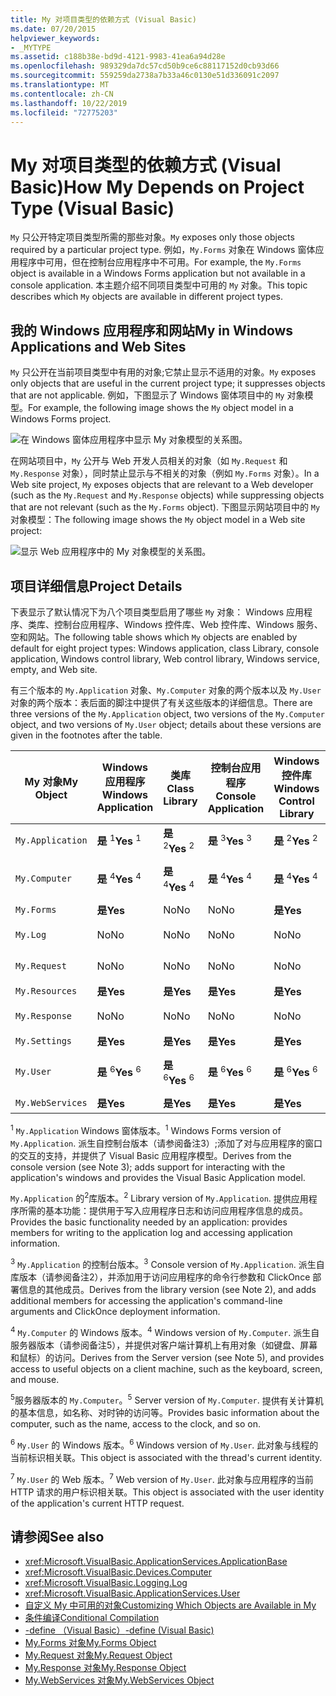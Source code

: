```yaml
---
title: My 对项目类型的依赖方式 (Visual Basic)
ms.date: 07/20/2015
helpviewer_keywords:
- _MYTYPE
ms.assetid: c188b38e-bd9d-4121-9983-41ea6a94d28e
ms.openlocfilehash: 989329da7dc57cd50b9ce6c88117152d0cb93d66
ms.sourcegitcommit: 559259da2738a7b33a46c0130e51d336091c2097
ms.translationtype: MT
ms.contentlocale: zh-CN
ms.lasthandoff: 10/22/2019
ms.locfileid: "72775203"
---
```

# <a name="how-my-depends-on-project-type-visual-basic"></a><span data-ttu-id="1f2ea-102">My 对项目类型的依赖方式 (Visual Basic)</span><span class="sxs-lookup"><span data-stu-id="1f2ea-102">How My Depends on Project Type (Visual Basic)</span></span>
<span data-ttu-id="1f2ea-103">`My` 只公开特定项目类型所需的那些对象。</span><span class="sxs-lookup"><span data-stu-id="1f2ea-103">`My` exposes only those objects required by a particular project type.</span></span> <span data-ttu-id="1f2ea-104">例如，`My.Forms` 对象在 Windows 窗体应用程序中可用，但在控制台应用程序中不可用。</span><span class="sxs-lookup"><span data-stu-id="1f2ea-104">For example, the `My.Forms` object is available in a Windows Forms application but not available in a console application.</span></span> <span data-ttu-id="1f2ea-105">本主题介绍不同项目类型中可用的 `My` 对象。</span><span class="sxs-lookup"><span data-stu-id="1f2ea-105">This topic describes which `My` objects are available in different project types.</span></span>  
  
## <a name="my-in-windows-applications-and-web-sites"></a><span data-ttu-id="1f2ea-106">我的 Windows 应用程序和网站</span><span class="sxs-lookup"><span data-stu-id="1f2ea-106">My in Windows Applications and Web Sites</span></span>  
 <span data-ttu-id="1f2ea-107">`My` 只公开在当前项目类型中有用的对象;它禁止显示不适用的对象。</span><span class="sxs-lookup"><span data-stu-id="1f2ea-107">`My` exposes only objects that are useful in the current project type; it suppresses objects that are not applicable.</span></span> <span data-ttu-id="1f2ea-108">例如，下图显示了 Windows 窗体项目中的 `My` 对象模型。</span><span class="sxs-lookup"><span data-stu-id="1f2ea-108">For example, the following image shows the `My` object model in a Windows Forms project.</span></span>  
  
 ![在 Windows 窗体应用程序中显示 My 对象模型的关系图。](./media/how-my-depends-on-project-type/my-object-model-windows-forms.png)  
  
 <span data-ttu-id="1f2ea-110">在网站项目中，`My` 公开与 Web 开发人员相关的对象（如 `My.Request` 和 `My.Response` 对象），同时禁止显示与不相关的对象（例如 `My.Forms` 对象）。</span><span class="sxs-lookup"><span data-stu-id="1f2ea-110">In a Web site project, `My` exposes objects that are relevant to a Web developer (such as the `My.Request` and `My.Response` objects) while suppressing objects that are not relevant (such as the `My.Forms` object).</span></span> <span data-ttu-id="1f2ea-111">下图显示网站项目中的 `My` 对象模型：</span><span class="sxs-lookup"><span data-stu-id="1f2ea-111">The following image shows the `My` object model in a Web site project:</span></span>  
  
 ![显示 Web 应用程序中的 My 对象模型的关系图。](./media/how-my-depends-on-project-type/my-object-model-web.png)  
  
## <a name="project-details"></a><span data-ttu-id="1f2ea-113">项目详细信息</span><span class="sxs-lookup"><span data-stu-id="1f2ea-113">Project Details</span></span>  
 <span data-ttu-id="1f2ea-114">下表显示了默认情况下为八个项目类型启用了哪些 `My` 对象： Windows 应用程序、类库、控制台应用程序、Windows 控件库、Web 控件库、Windows 服务、空和网站。</span><span class="sxs-lookup"><span data-stu-id="1f2ea-114">The following table shows which `My` objects are enabled by default for eight project types: Windows application, class Library, console application, Windows control library, Web control library, Windows service, empty, and Web site.</span></span>  
  
 <span data-ttu-id="1f2ea-115">有三个版本的 `My.Application` 对象、`My.Computer` 对象的两个版本以及 `My.User` 对象的两个版本：表后面的脚注中提供了有关这些版本的详细信息。</span><span class="sxs-lookup"><span data-stu-id="1f2ea-115">There are three versions of the `My.Application` object, two versions of the `My.Computer` object, and two versions of `My.User` object; details about these versions are given in the footnotes after the table.</span></span>  
  
|<span data-ttu-id="1f2ea-116">My 对象</span><span class="sxs-lookup"><span data-stu-id="1f2ea-116">My Object</span></span>|<span data-ttu-id="1f2ea-117">Windows 应用程序</span><span class="sxs-lookup"><span data-stu-id="1f2ea-117">Windows Application</span></span>|<span data-ttu-id="1f2ea-118">类库</span><span class="sxs-lookup"><span data-stu-id="1f2ea-118">Class Library</span></span>|<span data-ttu-id="1f2ea-119">控制台应用程序</span><span class="sxs-lookup"><span data-stu-id="1f2ea-119">Console Application</span></span>|<span data-ttu-id="1f2ea-120">Windows 控件库</span><span class="sxs-lookup"><span data-stu-id="1f2ea-120">Windows Control Library</span></span>|<span data-ttu-id="1f2ea-121">Web 控件库</span><span class="sxs-lookup"><span data-stu-id="1f2ea-121">Web Control Library</span></span>|<span data-ttu-id="1f2ea-122">Windows 服务</span><span class="sxs-lookup"><span data-stu-id="1f2ea-122">Windows Service</span></span>|<span data-ttu-id="1f2ea-123">空</span><span class="sxs-lookup"><span data-stu-id="1f2ea-123">Empty</span></span>|<span data-ttu-id="1f2ea-124">网站</span><span class="sxs-lookup"><span data-stu-id="1f2ea-124">Web Site</span></span>|  
|---|---|---|---|---|---|---|---|---|  
|`My.Application`|<span data-ttu-id="1f2ea-125">**是** <sup>1</sup></span><span class="sxs-lookup"><span data-stu-id="1f2ea-125">**Yes** <sup>1</sup></span></span>|<span data-ttu-id="1f2ea-126">**是** <sup>2</sup></span><span class="sxs-lookup"><span data-stu-id="1f2ea-126">**Yes** <sup>2</sup></span></span>|<span data-ttu-id="1f2ea-127">**是** <sup>3</sup></span><span class="sxs-lookup"><span data-stu-id="1f2ea-127">**Yes** <sup>3</sup></span></span>|<span data-ttu-id="1f2ea-128">**是** <sup>2</sup></span><span class="sxs-lookup"><span data-stu-id="1f2ea-128">**Yes** <sup>2</sup></span></span>|<span data-ttu-id="1f2ea-129">No</span><span class="sxs-lookup"><span data-stu-id="1f2ea-129">No</span></span>|<span data-ttu-id="1f2ea-130">**是** <sup>3</sup></span><span class="sxs-lookup"><span data-stu-id="1f2ea-130">**Yes** <sup>3</sup></span></span>|<span data-ttu-id="1f2ea-131">No</span><span class="sxs-lookup"><span data-stu-id="1f2ea-131">No</span></span>|<span data-ttu-id="1f2ea-132">No</span><span class="sxs-lookup"><span data-stu-id="1f2ea-132">No</span></span>|  
|`My.Computer`|<span data-ttu-id="1f2ea-133">**是** <sup>4</sup></span><span class="sxs-lookup"><span data-stu-id="1f2ea-133">**Yes** <sup>4</sup></span></span>|<span data-ttu-id="1f2ea-134">**是** <sup>4</sup></span><span class="sxs-lookup"><span data-stu-id="1f2ea-134">**Yes** <sup>4</sup></span></span>|<span data-ttu-id="1f2ea-135">**是** <sup>4</sup></span><span class="sxs-lookup"><span data-stu-id="1f2ea-135">**Yes** <sup>4</sup></span></span>|<span data-ttu-id="1f2ea-136">**是** <sup>4</sup></span><span class="sxs-lookup"><span data-stu-id="1f2ea-136">**Yes** <sup>4</sup></span></span>|<span data-ttu-id="1f2ea-137">**是** <sup>5</sup></span><span class="sxs-lookup"><span data-stu-id="1f2ea-137">**Yes** <sup>5</sup></span></span>|<span data-ttu-id="1f2ea-138">**是** <sup>4</sup></span><span class="sxs-lookup"><span data-stu-id="1f2ea-138">**Yes** <sup>4</sup></span></span>|<span data-ttu-id="1f2ea-139">No</span><span class="sxs-lookup"><span data-stu-id="1f2ea-139">No</span></span>|<span data-ttu-id="1f2ea-140">**是** <sup>5</sup></span><span class="sxs-lookup"><span data-stu-id="1f2ea-140">**Yes** <sup>5</sup></span></span>|  
|`My.Forms`|<span data-ttu-id="1f2ea-141">**是**</span><span class="sxs-lookup"><span data-stu-id="1f2ea-141">**Yes**</span></span>|<span data-ttu-id="1f2ea-142">No</span><span class="sxs-lookup"><span data-stu-id="1f2ea-142">No</span></span>|<span data-ttu-id="1f2ea-143">No</span><span class="sxs-lookup"><span data-stu-id="1f2ea-143">No</span></span>|<span data-ttu-id="1f2ea-144">**是**</span><span class="sxs-lookup"><span data-stu-id="1f2ea-144">**Yes**</span></span>|<span data-ttu-id="1f2ea-145">No</span><span class="sxs-lookup"><span data-stu-id="1f2ea-145">No</span></span>|<span data-ttu-id="1f2ea-146">No</span><span class="sxs-lookup"><span data-stu-id="1f2ea-146">No</span></span>|<span data-ttu-id="1f2ea-147">No</span><span class="sxs-lookup"><span data-stu-id="1f2ea-147">No</span></span>|<span data-ttu-id="1f2ea-148">No</span><span class="sxs-lookup"><span data-stu-id="1f2ea-148">No</span></span>|  
|`My.Log`|<span data-ttu-id="1f2ea-149">No</span><span class="sxs-lookup"><span data-stu-id="1f2ea-149">No</span></span>|<span data-ttu-id="1f2ea-150">No</span><span class="sxs-lookup"><span data-stu-id="1f2ea-150">No</span></span>|<span data-ttu-id="1f2ea-151">No</span><span class="sxs-lookup"><span data-stu-id="1f2ea-151">No</span></span>|<span data-ttu-id="1f2ea-152">No</span><span class="sxs-lookup"><span data-stu-id="1f2ea-152">No</span></span>|<span data-ttu-id="1f2ea-153">No</span><span class="sxs-lookup"><span data-stu-id="1f2ea-153">No</span></span>|<span data-ttu-id="1f2ea-154">No</span><span class="sxs-lookup"><span data-stu-id="1f2ea-154">No</span></span>|<span data-ttu-id="1f2ea-155">No</span><span class="sxs-lookup"><span data-stu-id="1f2ea-155">No</span></span>|<span data-ttu-id="1f2ea-156">**是**</span><span class="sxs-lookup"><span data-stu-id="1f2ea-156">**Yes**</span></span>|  
|`My.Request`|<span data-ttu-id="1f2ea-157">No</span><span class="sxs-lookup"><span data-stu-id="1f2ea-157">No</span></span>|<span data-ttu-id="1f2ea-158">No</span><span class="sxs-lookup"><span data-stu-id="1f2ea-158">No</span></span>|<span data-ttu-id="1f2ea-159">No</span><span class="sxs-lookup"><span data-stu-id="1f2ea-159">No</span></span>|<span data-ttu-id="1f2ea-160">No</span><span class="sxs-lookup"><span data-stu-id="1f2ea-160">No</span></span>|<span data-ttu-id="1f2ea-161">No</span><span class="sxs-lookup"><span data-stu-id="1f2ea-161">No</span></span>|<span data-ttu-id="1f2ea-162">No</span><span class="sxs-lookup"><span data-stu-id="1f2ea-162">No</span></span>|<span data-ttu-id="1f2ea-163">No</span><span class="sxs-lookup"><span data-stu-id="1f2ea-163">No</span></span>|<span data-ttu-id="1f2ea-164">**是**</span><span class="sxs-lookup"><span data-stu-id="1f2ea-164">**Yes**</span></span>|  
|`My.Resources`|<span data-ttu-id="1f2ea-165">**是**</span><span class="sxs-lookup"><span data-stu-id="1f2ea-165">**Yes**</span></span>|<span data-ttu-id="1f2ea-166">**是**</span><span class="sxs-lookup"><span data-stu-id="1f2ea-166">**Yes**</span></span>|<span data-ttu-id="1f2ea-167">**是**</span><span class="sxs-lookup"><span data-stu-id="1f2ea-167">**Yes**</span></span>|<span data-ttu-id="1f2ea-168">**是**</span><span class="sxs-lookup"><span data-stu-id="1f2ea-168">**Yes**</span></span>|<span data-ttu-id="1f2ea-169">**是**</span><span class="sxs-lookup"><span data-stu-id="1f2ea-169">**Yes**</span></span>|<span data-ttu-id="1f2ea-170">**是**</span><span class="sxs-lookup"><span data-stu-id="1f2ea-170">**Yes**</span></span>|<span data-ttu-id="1f2ea-171">No</span><span class="sxs-lookup"><span data-stu-id="1f2ea-171">No</span></span>|<span data-ttu-id="1f2ea-172">No</span><span class="sxs-lookup"><span data-stu-id="1f2ea-172">No</span></span>|  
|`My.Response`|<span data-ttu-id="1f2ea-173">No</span><span class="sxs-lookup"><span data-stu-id="1f2ea-173">No</span></span>|<span data-ttu-id="1f2ea-174">No</span><span class="sxs-lookup"><span data-stu-id="1f2ea-174">No</span></span>|<span data-ttu-id="1f2ea-175">No</span><span class="sxs-lookup"><span data-stu-id="1f2ea-175">No</span></span>|<span data-ttu-id="1f2ea-176">No</span><span class="sxs-lookup"><span data-stu-id="1f2ea-176">No</span></span>|<span data-ttu-id="1f2ea-177">No</span><span class="sxs-lookup"><span data-stu-id="1f2ea-177">No</span></span>|<span data-ttu-id="1f2ea-178">No</span><span class="sxs-lookup"><span data-stu-id="1f2ea-178">No</span></span>|<span data-ttu-id="1f2ea-179">No</span><span class="sxs-lookup"><span data-stu-id="1f2ea-179">No</span></span>|<span data-ttu-id="1f2ea-180">**是**</span><span class="sxs-lookup"><span data-stu-id="1f2ea-180">**Yes**</span></span>|  
|`My.Settings`|<span data-ttu-id="1f2ea-181">**是**</span><span class="sxs-lookup"><span data-stu-id="1f2ea-181">**Yes**</span></span>|<span data-ttu-id="1f2ea-182">**是**</span><span class="sxs-lookup"><span data-stu-id="1f2ea-182">**Yes**</span></span>|<span data-ttu-id="1f2ea-183">**是**</span><span class="sxs-lookup"><span data-stu-id="1f2ea-183">**Yes**</span></span>|<span data-ttu-id="1f2ea-184">**是**</span><span class="sxs-lookup"><span data-stu-id="1f2ea-184">**Yes**</span></span>|<span data-ttu-id="1f2ea-185">**是**</span><span class="sxs-lookup"><span data-stu-id="1f2ea-185">**Yes**</span></span>|<span data-ttu-id="1f2ea-186">**是**</span><span class="sxs-lookup"><span data-stu-id="1f2ea-186">**Yes**</span></span>|<span data-ttu-id="1f2ea-187">No</span><span class="sxs-lookup"><span data-stu-id="1f2ea-187">No</span></span>|<span data-ttu-id="1f2ea-188">No</span><span class="sxs-lookup"><span data-stu-id="1f2ea-188">No</span></span>|  
|`My.User`|<span data-ttu-id="1f2ea-189">**是** <sup>6</sup></span><span class="sxs-lookup"><span data-stu-id="1f2ea-189">**Yes** <sup>6</sup></span></span>|<span data-ttu-id="1f2ea-190">**是** <sup>6</sup></span><span class="sxs-lookup"><span data-stu-id="1f2ea-190">**Yes** <sup>6</sup></span></span>|<span data-ttu-id="1f2ea-191">**是** <sup>6</sup></span><span class="sxs-lookup"><span data-stu-id="1f2ea-191">**Yes** <sup>6</sup></span></span>|<span data-ttu-id="1f2ea-192">**是** <sup>6</sup></span><span class="sxs-lookup"><span data-stu-id="1f2ea-192">**Yes** <sup>6</sup></span></span>|<span data-ttu-id="1f2ea-193">**是** <sup>7</sup></span><span class="sxs-lookup"><span data-stu-id="1f2ea-193">**Yes** <sup>7</sup></span></span>|<span data-ttu-id="1f2ea-194">**是** <sup>6</sup></span><span class="sxs-lookup"><span data-stu-id="1f2ea-194">**Yes** <sup>6</sup></span></span>|<span data-ttu-id="1f2ea-195">No</span><span class="sxs-lookup"><span data-stu-id="1f2ea-195">No</span></span>|<span data-ttu-id="1f2ea-196">**是** <sup>7</sup></span><span class="sxs-lookup"><span data-stu-id="1f2ea-196">**Yes** <sup>7</sup></span></span>|  
|`My.WebServices`|<span data-ttu-id="1f2ea-197">**是**</span><span class="sxs-lookup"><span data-stu-id="1f2ea-197">**Yes**</span></span>|<span data-ttu-id="1f2ea-198">**是**</span><span class="sxs-lookup"><span data-stu-id="1f2ea-198">**Yes**</span></span>|<span data-ttu-id="1f2ea-199">**是**</span><span class="sxs-lookup"><span data-stu-id="1f2ea-199">**Yes**</span></span>|<span data-ttu-id="1f2ea-200">**是**</span><span class="sxs-lookup"><span data-stu-id="1f2ea-200">**Yes**</span></span>|<span data-ttu-id="1f2ea-201">**是**</span><span class="sxs-lookup"><span data-stu-id="1f2ea-201">**Yes**</span></span>|<span data-ttu-id="1f2ea-202">**是**</span><span class="sxs-lookup"><span data-stu-id="1f2ea-202">**Yes**</span></span>|<span data-ttu-id="1f2ea-203">No</span><span class="sxs-lookup"><span data-stu-id="1f2ea-203">No</span></span>|<span data-ttu-id="1f2ea-204">No</span><span class="sxs-lookup"><span data-stu-id="1f2ea-204">No</span></span>|  
  
 <span data-ttu-id="1f2ea-205"><sup>1</sup> `My.Application` Windows 窗体版本。</span><span class="sxs-lookup"><span data-stu-id="1f2ea-205"><sup>1</sup> Windows Forms version of `My.Application`.</span></span> <span data-ttu-id="1f2ea-206">派生自控制台版本（请参阅备注3）;添加了对与应用程序的窗口的交互的支持，并提供了 Visual Basic 应用程序模型。</span><span class="sxs-lookup"><span data-stu-id="1f2ea-206">Derives from the console version (see Note 3); adds support for interacting with the application's windows and provides the Visual Basic Application model.</span></span>  
  
 <span data-ttu-id="1f2ea-207">`My.Application` 的<sup>2</sup>库版本。</span><span class="sxs-lookup"><span data-stu-id="1f2ea-207"><sup>2</sup> Library version of `My.Application`.</span></span> <span data-ttu-id="1f2ea-208">提供应用程序所需的基本功能：提供用于写入应用程序日志和访问应用程序信息的成员。</span><span class="sxs-lookup"><span data-stu-id="1f2ea-208">Provides the basic functionality needed by an application: provides members for writing to the application log and accessing application information.</span></span>  
  
 <span data-ttu-id="1f2ea-209"><sup>3</sup> `My.Application` 的控制台版本。</span><span class="sxs-lookup"><span data-stu-id="1f2ea-209"><sup>3</sup> Console version of `My.Application`.</span></span> <span data-ttu-id="1f2ea-210">派生自库版本（请参阅备注2），并添加用于访问应用程序的命令行参数和 ClickOnce 部署信息的其他成员。</span><span class="sxs-lookup"><span data-stu-id="1f2ea-210">Derives from the library version (see Note 2), and adds additional members for accessing the application's command-line arguments and ClickOnce deployment information.</span></span>  
  
 <span data-ttu-id="1f2ea-211"><sup>4</sup> `My.Computer` 的 Windows 版本。</span><span class="sxs-lookup"><span data-stu-id="1f2ea-211"><sup>4</sup> Windows version of `My.Computer`.</span></span> <span data-ttu-id="1f2ea-212">派生自服务器版本（请参阅备注5），并提供对客户端计算机上有用对象（如键盘、屏幕和鼠标）的访问。</span><span class="sxs-lookup"><span data-stu-id="1f2ea-212">Derives from the Server version (see Note 5), and provides access to useful objects on a client machine, such as the keyboard, screen, and mouse.</span></span>  
  
 <span data-ttu-id="1f2ea-213"><sup>5</sup>服务器版本的 `My.Computer`。</span><span class="sxs-lookup"><span data-stu-id="1f2ea-213"><sup>5</sup> Server version of `My.Computer`.</span></span> <span data-ttu-id="1f2ea-214">提供有关计算机的基本信息，如名称、对时钟的访问等。</span><span class="sxs-lookup"><span data-stu-id="1f2ea-214">Provides basic information about the computer, such as the name, access to the clock, and so on.</span></span>  
  
 <span data-ttu-id="1f2ea-215"><sup>6</sup> `My.User` 的 Windows 版本。</span><span class="sxs-lookup"><span data-stu-id="1f2ea-215"><sup>6</sup> Windows version of `My.User`.</span></span> <span data-ttu-id="1f2ea-216">此对象与线程的当前标识相关联。</span><span class="sxs-lookup"><span data-stu-id="1f2ea-216">This object is associated with the thread's current identity.</span></span>  
  
 <span data-ttu-id="1f2ea-217"><sup>7</sup> `My.User` 的 Web 版本。</span><span class="sxs-lookup"><span data-stu-id="1f2ea-217"><sup>7</sup> Web version of `My.User`.</span></span> <span data-ttu-id="1f2ea-218">此对象与应用程序的当前 HTTP 请求的用户标识相关联。</span><span class="sxs-lookup"><span data-stu-id="1f2ea-218">This object is associated with the user identity of the application's current HTTP request.</span></span>  
  
## <a name="see-also"></a><span data-ttu-id="1f2ea-219">请参阅</span><span class="sxs-lookup"><span data-stu-id="1f2ea-219">See also</span></span>

- <xref:Microsoft.VisualBasic.ApplicationServices.ApplicationBase>
- <xref:Microsoft.VisualBasic.Devices.Computer>
- <xref:Microsoft.VisualBasic.Logging.Log>
- <xref:Microsoft.VisualBasic.ApplicationServices.User>
- [<span data-ttu-id="1f2ea-220">自定义 My 中可用的对象</span><span class="sxs-lookup"><span data-stu-id="1f2ea-220">Customizing Which Objects are Available in My</span></span>](../../../visual-basic/developing-apps/customizing-extending-my/customizing-which-objects-are-available-in-my.md)
- [<span data-ttu-id="1f2ea-221">条件编译</span><span class="sxs-lookup"><span data-stu-id="1f2ea-221">Conditional Compilation</span></span>](../../../visual-basic/programming-guide/program-structure/conditional-compilation.md)
- [<span data-ttu-id="1f2ea-222">-define （Visual Basic）</span><span class="sxs-lookup"><span data-stu-id="1f2ea-222">-define (Visual Basic)</span></span>](../../../visual-basic/reference/command-line-compiler/define.md)
- [<span data-ttu-id="1f2ea-223">My.Forms 对象</span><span class="sxs-lookup"><span data-stu-id="1f2ea-223">My.Forms Object</span></span>](../../../visual-basic/language-reference/objects/my-forms-object.md)
- [<span data-ttu-id="1f2ea-224">My.Request 对象</span><span class="sxs-lookup"><span data-stu-id="1f2ea-224">My.Request Object</span></span>](../../../visual-basic/language-reference/objects/my-request-object.md)
- [<span data-ttu-id="1f2ea-225">My.Response 对象</span><span class="sxs-lookup"><span data-stu-id="1f2ea-225">My.Response Object</span></span>](../../../visual-basic/language-reference/objects/my-response-object.md)
- [<span data-ttu-id="1f2ea-226">My.WebServices 对象</span><span class="sxs-lookup"><span data-stu-id="1f2ea-226">My.WebServices Object</span></span>](../../../visual-basic/language-reference/objects/my-webservices-object.md)
